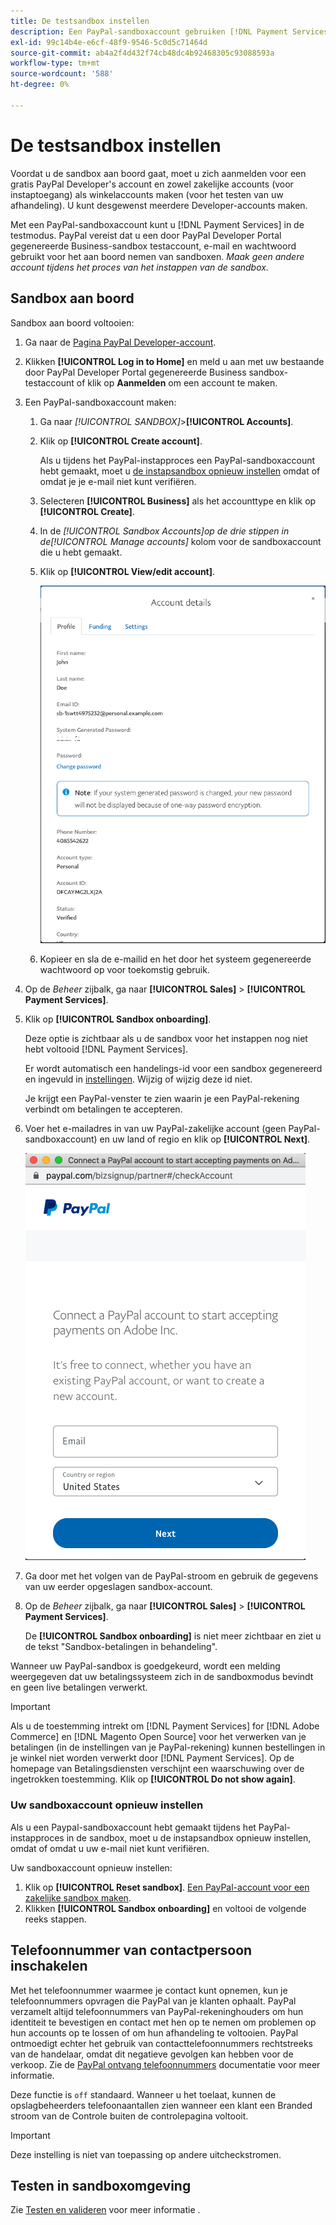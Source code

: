 ```yaml
---
title: De testsandbox instellen
description: Een PayPal-sandboxaccount gebruiken [!DNL Payment Services] in de testmodus.
exl-id: 99c14b4e-e6cf-48f9-9546-5c0d5c71464d
source-git-commit: ab4a2f4d432f74cb48dc4b92468305c93088593a
workflow-type: tm+mt
source-wordcount: '588'
ht-degree: 0%

---
```


# De testsandbox instellen

Voordat u de sandbox aan boord gaat, moet u zich aanmelden voor een gratis PayPal Developer&#39;s account en zowel zakelijke accounts (voor instaptoegang) als winkelaccounts maken (voor het testen van uw afhandeling). U kunt desgewenst meerdere Developer-accounts maken.

Met een PayPal-sandboxaccount kunt u [!DNL Payment Services] in de testmodus. PayPal vereist dat u een door PayPal Developer Portal gegenereerde Business-sandbox testaccount, e-mail en wachtwoord gebruikt voor het aan boord nemen van sandboxen. *Maak geen andere account tijdens het proces van het instappen van de sandbox.*

## Sandbox aan boord

Sandbox aan boord voltooien:

1. Ga naar de [Pagina PayPal Developer-account](https://developer.paypal.com/developer/accounts/).
1. Klikken **[!UICONTROL Log in to Home]** en meld u aan met uw bestaande door PayPal Developer Portal gegenereerde Business sandbox-testaccount of klik op **Aanmelden** om een account te maken.
1. Een PayPal-sandboxaccount maken:
   1. Ga naar _[!UICONTROL SANDBOX]_>**[!UICONTROL Accounts]**.
   1. Klik op **[!UICONTROL Create account]**.

      Als u tijdens het PayPal-instapproces een PayPal-sandboxaccount hebt gemaakt, moet u [de instapsandbox opnieuw instellen](#reset-your-sandbox-account) omdat of omdat je je e-mail niet kunt verifiëren.

   1. Selecteren **[!UICONTROL Business]** als het accounttype en klik op **[!UICONTROL Create]**.
   1. In de _[!UICONTROL Sandbox Accounts]_op de drie stippen in de_[!UICONTROL Manage accounts]_ kolom voor de sandboxaccount die u hebt gemaakt.
   1. Klik op **[!UICONTROL View/edit account]**.

      ![PayPal - Sandboxaccount bekijken/bewerken](assets/onboarding-viewedit-sandbox.png)

   1. Kopieer en sla de e-mailid en het door het systeem gegenereerde wachtwoord op voor toekomstig gebruik.

1. Op de _Beheer_ zijbalk, ga naar **[!UICONTROL Sales]** > **[!UICONTROL Payment Services]**.
1. Klik op **[!UICONTROL Sandbox onboarding]**.

   Deze optie is zichtbaar als u de sandbox voor het instappen nog niet hebt voltooid [!DNL Payment Services].

   Er wordt automatisch een handelings-id voor een sandbox gegenereerd en ingevuld in [instellingen](settings.md). Wijzig of wijzig deze id niet.

   Je krijgt een PayPal-venster te zien waarin je een PayPal-rekening verbindt om betalingen te accepteren.

1. Voer het e-mailadres in van uw PayPal-zakelijke account (geen PayPal-sandboxaccount) en uw land of regio en klik op **[!UICONTROL Next]**.

   ![PayPal - Verbinding maken met PayPal-rekening voor betalingen](assets/paypal-connectacct.png)

1. Ga door met het volgen van de PayPal-stroom en gebruik de gegevens van uw eerder opgeslagen sandbox-account.
1. Op de _Beheer_ zijbalk, ga naar **[!UICONTROL Sales]** > **[!UICONTROL Payment Services]**.

   De **[!UICONTROL Sandbox onboarding]** is niet meer zichtbaar en ziet u de tekst &quot;Sandbox-betalingen in behandeling&quot;.

Wanneer uw PayPal-sandbox is goedgekeurd, wordt een melding weergegeven dat uw betalingssysteem zich in de sandboxmodus bevindt en geen live betalingen verwerkt.

>[!IMPORTANT]
>
>Als u de toestemming intrekt om [!DNL Payment Services] for [!DNL Adobe Commerce] en [!DNL Magento Open Source] voor het verwerken van je betalingen (in de instellingen van je PayPal-rekening) kunnen bestellingen in je winkel niet worden verwerkt door [!DNL Payment Services]. Op de homepage van Betalingsdiensten verschijnt een waarschuwing over de ingetrokken toestemming. Klik op **[!UICONTROL Do not show again]**.

### Uw sandboxaccount opnieuw instellen

Als u een Paypal-sandboxaccount hebt gemaakt tijdens het PayPal-instapproces in de sandbox, moet u de instapsandbox opnieuw instellen, omdat of omdat u uw e-mail niet kunt verifiëren.

Uw sandboxaccount opnieuw instellen:

1. Klik op **[!UICONTROL Reset sandbox]**. [Een PayPal-account voor een zakelijke sandbox maken](https://developer.paypal.com/docs/api-basics/sandbox/accounts/#create-a-business-sandbox-account).
1. Klikken **[!UICONTROL Sandbox onboarding]** en voltooi de volgende reeks stappen.

## Telefoonnummer van contactpersoon inschakelen

Met het telefoonnummer waarmee je contact kunt opnemen, kun je telefoonnummers opvragen die PayPal van je klanten ophaalt. PayPal verzamelt altijd telefoonnummers van PayPal-rekeninghouders om hun identiteit te bevestigen en contact met hen op te nemen om problemen op hun accounts op te lossen of om hun afhandeling te voltooien. PayPal ontmoedigt echter het gebruik van contacttelefoonnummers rechtstreeks van de handelaar, omdat dit negatieve gevolgen kan hebben voor de verkoop. Zie de [PayPal ontvang telefoonnummers](https://developer.paypal.com/docs/admin/checkout-settings/#get-contact-telephone-numbers) documentatie voor meer informatie.

Deze functie is `off` standaard. Wanneer u het toelaat, kunnen de opslagbeheerders telefoonaantallen zien wanneer een klant een Branded stroom van de Controle buiten de controlepagina voltooit.

>[!IMPORTANT]
>
>Deze instelling is niet van toepassing op andere uitcheckstromen.

## Testen in sandboxomgeving

Zie [Testen en valideren](test-validate.md) voor meer informatie .
